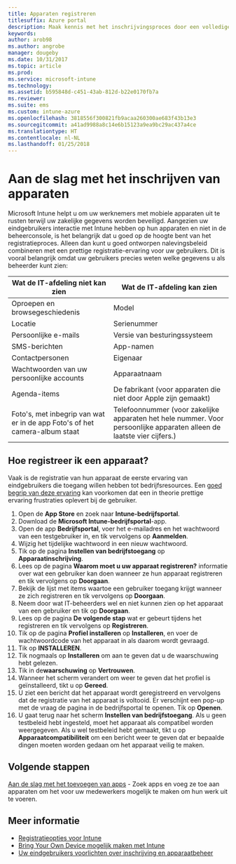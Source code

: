 ```yaml
---
title: Apparaten registreren
titlesuffix: Azure portal
description: Maak kennis met het inschrijvingsproces door een volledige inschrijvingsprocedure voor een iOS-apparaat te doorlopen.
keywords: 
author: arob98
ms.author: angrobe
manager: dougeby
ms.date: 10/31/2017
ms.topic: article
ms.prod: 
ms.service: microsoft-intune
ms.technology: 
ms.assetid: b595848d-c451-43ab-812d-b22e0170fb7a
ms.reviewer: 
ms.suite: ems
ms.custom: intune-azure
ms.openlocfilehash: 3818556f300821fb9acaa260300ae683f43b13e3
ms.sourcegitcommit: a41ad9988a8c14e6b15123a9ea9bc29ac437a4ce
ms.translationtype: HT
ms.contentlocale: nl-NL
ms.lasthandoff: 01/25/2018
---
```

# <a name="get-started-enrolling-devices"></a>Aan de slag met het inschrijven van apparaten

Microsoft Intune helpt u om uw werknemers met mobiele apparaten uit te rusten terwijl uw zakelijke gegevens worden beveiligd. Aangezien uw eindgebruikers interactie met Intune hebben op hun apparaten en niet in de beheerconsole, is het belangrijk dat u goed op de hoogte bent van het registratieproces. Alleen dan kunt u goed ontworpen nalevingsbeleid combineren met een prettige registratie-ervaring voor uw gebruikers. Dit is vooral belangrijk omdat uw gebruikers precies weten welke gegevens u als beheerder kunt zien:

| Wat de IT-afdeling niet kan zien | Wat de IT-afdeling kan zien |
|---|---|
| Oproepen en browsegeschiedenis | Model |
| Locatie | Serienummer |
| Persoonlijke e-mails | Versie van besturingssysteem |
| SMS-berichten | App-namen |
| Contactpersonen | Eigenaar |
| Wachtwoorden van uw persoonlijke accounts | Apparaatnaam |
| Agenda-items | De fabrikant (voor apparaten die niet door Apple zijn gemaakt) |
| Foto's, met inbegrip van wat er in de app Foto's of het camera-album staat | Telefoonnummer (voor zakelijke apparaten het hele nummer. Voor persoonlijke apparaten alleen de laatste vier cijfers.) |

## <a name="how-do-i-enroll-a-device"></a>Hoe registreer ik een apparaat?

Vaak is de registratie van hun apparaat de eerste ervaring van eindgebruikers die toegang willen hebben tot bedrijfsresources. Een [goed begrip van deze ervaring](end-user-educate.md) kan voorkomen dat een in theorie prettige ervaring frustraties oplevert bij de gebruiker.

1. Open de **App Store** en zoek naar **Intune-bedrijfsportal**.
2. Download de **Microsoft Intune-bedrijfsportal**-app.
3. Open de app **Bedrijfsportal**, voer het e-mailadres en het wachtwoord van een testgebruiker in, en tik vervolgens op **Aanmelden**.
4. Wijzig het tijdelijke wachtwoord in een nieuw wachtwoord.
5. Tik op de pagina **Instellen van bedrijfstoegang** op **Apparaatinschrijving**.
6. Lees op de pagina **Waarom moet u uw apparaat registreren?** informatie over wat een gebruiker kan doen wanneer ze hun apparaat registreren en tik vervolgens op **Doorgaan**.
7. Bekijk de lijst met items waartoe een gebruiker toegang krijgt wanneer ze zich registreren en tik vervolgens op **Doorgaan**.
8. Neem door wat IT-beheerders wel en niet kunnen zien op het apparaat van een gebruiker en tik op **Doorgaan**.
9. Lees op de pagina **De volgende stap** wat er gebeurt tijdens het registreren en tik vervolgens op **Registreren**.
10. Tik op de pagina **Profiel installeren** op **Installeren**, en voer de wachtwoordcode van het apparaat in als daarom wordt gevraagd.
11. Tik op **INSTALLEREN**.
12. Tik nogmaals op **Installeren** om aan te geven dat u de waarschuwing hebt gelezen.
13. Tik in de**waarschuwing** op **Vertrouwen**.
14. Wanneer het scherm verandert om weer te geven dat het profiel is geïnstalleerd, tikt u op **Gereed**.
15. U ziet een bericht dat het apparaat wordt geregistreerd en vervolgens dat de registratie van het apparaat is voltooid. Er verschijnt een pop-up met de vraag de pagina in de bedrijfsportal te openen. Tik op **Openen**.
16. U gaat terug naar het scherm **Instellen van bedrijfstoegang**. Als u geen testbeleid hebt ingesteld, moet het apparaat als compatibel worden weergegeven. Als u wel testbeleid hebt gemaakt, tikt u op **Apparaatcompatibiliteit** om een bericht weer te geven dat er bepaalde dingen moeten worden gedaan om het apparaat veilig te maken.

## <a name="next-steps"></a>Volgende stappen

[Aan de slag met het toevoegen van apps](get-started-apps.md) - Zoek apps en voeg ze toe aan apparaten om het voor uw medewerkers mogelijk te maken om hun werk uit te voeren.

## <a name="learn-more"></a>Meer informatie

* [Registratieopties voor Intune](enrollment-options.md)
* [Bring Your Own Device mogelijk maken met Intune](byod-enable.md)
* [Uw eindgebruikers voorlichten over inschrijving en apparaatbeheer](end-user-educate.md)
